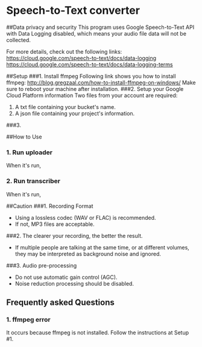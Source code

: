 # Speech-to-Text converter


##Data privacy and security
This program uses Google Speech-to-Text API with Data Logging disabled, which means your audio file data will not be collected. 

For more details, check out the following links:
https://cloud.google.com/speech-to-text/docs/data-logging
https://cloud.google.com/speech-to-text/docs/data-logging-terms


##Setup
###1. Install ffmpeg
Following link shows you how to install ffmpeg: http://blog.gregzaal.com/how-to-install-ffmpeg-on-windows/
Make sure to reboot your machine after installation. 
###2. Setup your Google Cloud Platform information
Two files from your account are required:
1. A txt file containing your bucket's name. 
2. A json file containing your project's information.

###3. 


##How to Use
### 1. Run uploader
When it's run, 
### 2. Run transcriber
When it's run,
 


##Caution
###1. Recording Format
 - Using a lossless codec (WAV or FLAC) is recommended.
 - If not, MP3 files are acceptable.

###2. The clearer your recording, the better the result.
 - If multiple people are talking at the same time, or at different volumes, they may be interpreted as background noise and ignored.

###3. Audio pre-processing
 - Do not use automatic gain control (AGC).
 - Noise reduction processing should be disabled.
 

## Frequently asked Questions
### 1. ffmpeg error
It occurs because ffmpeg is not installed. Follow the instructions at Setup #1.  

